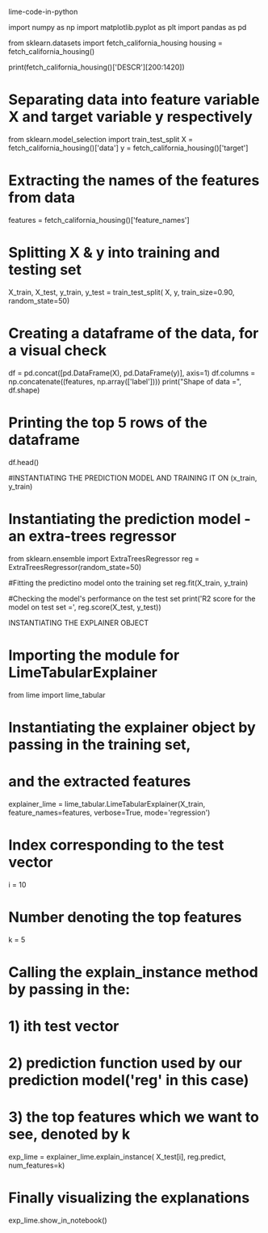 
lime-code-in-python


import numpy as np
import matplotlib.pyplot as plt
import pandas as pd

from sklearn.datasets import fetch_california_housing
housing = fetch_california_housing()

print(fetch_california_housing()['DESCR'][200:1420])

# Separating data into feature variable X and target variable y respectively
from sklearn.model_selection import train_test_split
X = fetch_california_housing()['data']
y = fetch_california_housing()['target']

# Extracting the names of the features from data
features = fetch_california_housing()['feature_names']

# Splitting X & y into training and testing set
X_train, X_test, y_train, y_test = train_test_split(
	X, y, train_size=0.90, random_state=50)
 
 # Creating a dataframe of the data, for a visual check
df = pd.concat([pd.DataFrame(X), pd.DataFrame(y)], axis=1)
df.columns = np.concatenate((features, np.array(['label'])))
print("Shape of data =", df.shape)

# Printing the top 5 rows of the dataframe
df.head()

#INSTANTIATING THE PREDICTION MODEL AND TRAINING IT ON (x_train, y_train) 

# Instantiating the prediction model - an extra-trees regressor
from sklearn.ensemble import ExtraTreesRegressor
reg = ExtraTreesRegressor(random_state=50)

#Fitting the predictino model onto the training set
reg.fit(X_train, y_train)

#Checking the model's performance on the test set
print('R2 score for the model on test set =', reg.score(X_test, y_test))

INSTANTIATING THE EXPLAINER OBJECT
# Importing the module for LimeTabularExplainer
from lime import lime_tabular

# Instantiating the explainer object by passing in the training set,
# and the extracted features
explainer_lime = lime_tabular.LimeTabularExplainer(X_train,
												feature_names=features,
												verbose=True,
												mode='regression')

# Index corresponding to the test vector
i = 10

# Number denoting the top features
k = 5

# Calling the explain_instance method by passing in the:
#    1) ith test vector
#    2) prediction function used by our prediction model('reg' in this case)
#    3) the top features which we want to see, denoted by k
exp_lime = explainer_lime.explain_instance(
    X_test[i], reg.predict, num_features=k)

 # Finally visualizing the explanations
exp_lime.show_in_notebook() 
